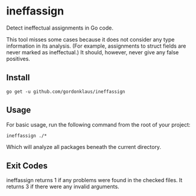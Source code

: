 # ineffassign

Detect ineffectual assignments in Go code.

This tool misses some cases because it does not consider any type information in its analysis.  (For example, assignments to struct fields are never marked as ineffectual.)  It should, however, never give any false positives.

## Install

    go get -u github.com/gordonklaus/ineffassign

## Usage

For basic usage, run the following command from the root of your project:

    ineffassign ./*

Which will analyze all packages beneath the current directory.

## Exit Codes

ineffassign returns 1 if any problems were found in the checked files.  It returns 3 if there were any invalid arguments.
